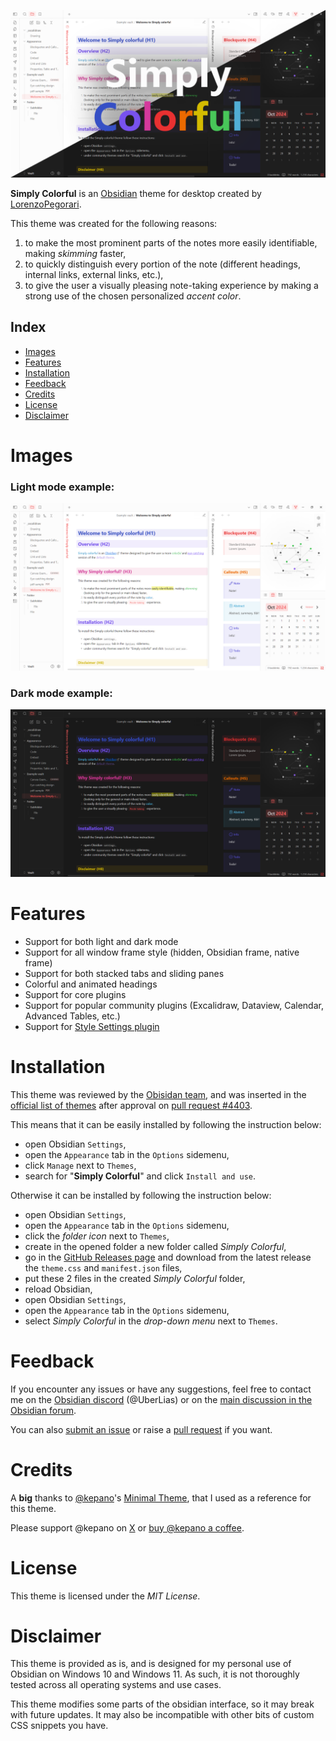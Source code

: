 ![](/imgs/header.png)

**Simply Colorful** is an [Obsidian](https://obsidian.md/) theme for desktop created by [LorenzoPegorari](https://github.com/LorenzoPegorari).

This theme was created for the following reasons:
1. to make the most prominent parts of the notes more easily identifiable, making *skimming* faster,
2. to quickly distinguish every portion of the note (different headings, internal links, external links, etc.),
3. to give the user a visually pleasing note-taking experience by making a strong use of the chosen personalized *accent color*.
## Index
- [Images](#images)
- [Features](#features)
- [Installation](#installation)
- [Feedback](#feedback)
- [Credits](#credits)
- [License](#license)
- [Disclaimer](#disclaimer)
# Images
### Light mode example:
![](/imgs/light.png)
### Dark mode example:
![](/imgs/dark.png)
# Features
- Support for both light and dark mode
- Support for all window frame style (hidden, Obsidian frame, native frame)
- Support for both stacked tabs and sliding panes
- Colorful and animated headings
- Support for core plugins
- Support for popular community plugins (Excalidraw, Dataview, Calendar, Advanced Tables, etc.)
- Support for [Style Settings plugin](https://github.com/mgmeyers/obsidian-style-settings)
# Installation
This theme was reviewed by the [Obisidan team](https://github.com/obsidianmd), and was inserted in the [official list of themes](https://github.com/obsidianmd/obsidian-releases/blob/master/community-css-themes.json) after approval on [pull request #4403](https://github.com/obsidianmd/obsidian-releases/pull/4403).

This means that it can be easily installed by following the instruction below:
- open Obsidian `Settings`,
- open the `Appearance` tab in the `Options` sidemenu,
- click `Manage` next to `Themes`,
- search for "**Simply Colorful**" and click `Install and use`.

Otherwise it can be installed by following the instruction below:
- open Obsidian `Settings`,
- open the `Appearance` tab in the `Options` sidemenu,
- click the *folder icon* next to `Themes`,
- create in the opened folder a new folder called *Simply Colorful*,
- go in the [GitHub Releases page](https://github.com/LorenzoPegorari/SimplyColorful/releases/latest) and download from the latest release the `theme.css` and `manifest.json` files,
- put these 2 files in the created *Simply Colorful* folder,
- reload Obsidian,
- open Obsidian `Settings`,
- open the `Appearance` tab in the `Options` sidemenu,
- select *Simply Colorful* in the *drop-down menu* next to `Themes`.
# Feedback
If you encounter any issues or have any suggestions, feel free to contact me on the [Obsidian discord](https://discord.com/invite/obsidianmd) (@UberLias) or on the [main discussion in the Obsidian forum](https://forum.obsidian.md/t/theme-simply-colorful/89992).

You can also [submit an issue](https://github.com/LorenzoPegorari/SimplyColorful/issues) or raise a [pull request](https://github.com/LorenzoPegorari/SimplyColorful/pulls) if you want.
# Credits
A **big** thanks to [@kepano](https://github.com/kepano)'s [Minimal Theme](https://github.com/kepano/obsidian-minimal), that I used as a reference for this theme.

Please support @kepano on [X](https://x.com/kepano) or [buy @kepano a coffee](https://www.buymeacoffee.com/kepano).
# License
This theme is licensed under the *MIT License*.
# Disclaimer
This theme is provided as is, and is designed for my personal use of Obsidian on Windows 10 and Windows 11. As such, it is not thoroughly tested across all operating systems and use cases.

This theme modifies some parts of the obsidian interface, so it may break with future updates. It may also be incompatible with other bits of custom CSS snippets you have.
